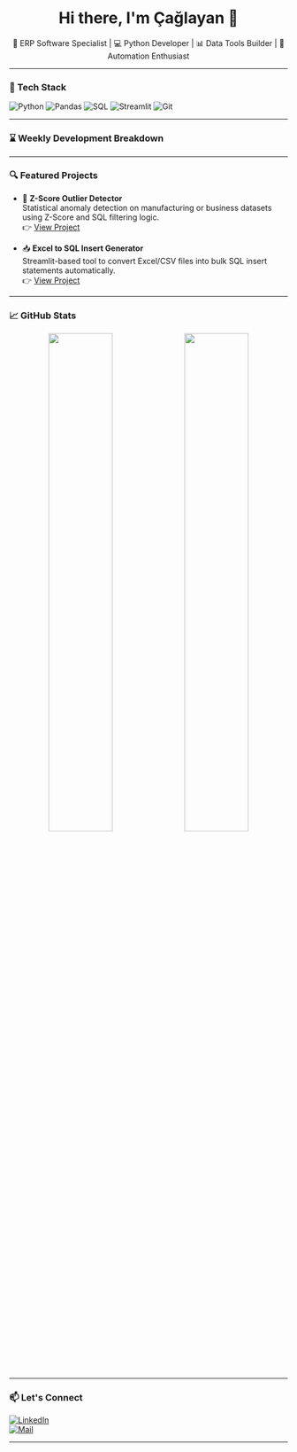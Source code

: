 <h1 align="center">Hi there, I'm Çağlayan 👋</h1>

<p align="center">
  🏢 ERP Software Specialist | 💻 Python Developer | 📊 Data Tools Builder | 🚀 Automation Enthusiast
</p>

---

### 🧰 Tech Stack
![Python](https://img.shields.io/badge/-Python-3776AB?style=flat-square&logo=python&logoColor=white)
![Pandas](https://img.shields.io/badge/-Pandas-150458?style=flat-square&logo=pandas)
![SQL](https://img.shields.io/badge/-SQL-4479A1?style=flat-square&logo=postgresql&logoColor=white)
![Streamlit](https://img.shields.io/badge/-Streamlit-FF4B4B?style=flat-square&logo=streamlit)
![Git](https://img.shields.io/badge/-Git-F05032?style=flat-square&logo=git&logoColor=white)

---

### ⌛ Weekly Development Breakdown

<!--START_SECTION:waka-->
<!--END_SECTION:waka-->

---

### 🔍 Featured Projects

- 🧠 **Z-Score Outlier Detector**  
  Statistical anomaly detection on manufacturing or business datasets using Z-Score and SQL filtering logic.  
  👉 [View Project](https://github.com/caglayanfiratkaya/outlier-detection-from-sql.git)

- 📥 **Excel to SQL Insert Generator**  
  Streamlit-based tool to convert Excel/CSV files into bulk SQL insert statements automatically.  
  👉 [View Project](https://github.com/caglayanfiratkaya/Spreadsheet-to-SQL-Importer.git)

---

### 📈 GitHub Stats

<p align="center">
  <img width="48%" src="https://github-readme-stats.vercel.app/api?username=caglayanfiratkaya&show_icons=true&theme=github_dark" />
  <img width="48%" src="https://github-readme-stats.vercel.app/api/top-langs/?username=caglayanfiratkaya&layout=compact&theme=github_dark&langs_count=6" />
</p>

---

### 📫 Let's Connect

[![LinkedIn](https://img.shields.io/badge/-LinkedIn-0077B5?style=flat-square&logo=linkedin&logoColor=white)](https://www.linkedin.com/in/çağlayan-fırat-kaya-57719365/)  
[![Mail](https://img.shields.io/badge/-Email-D14836?style=flat-square&logo=gmail&logoColor=white)](mailto:caglayan.firat.kaya@gmail.com)

---

